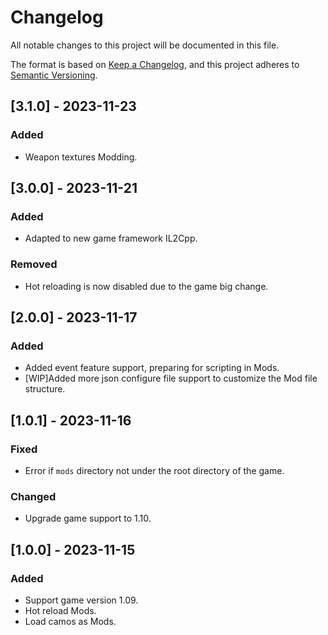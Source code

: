# Changelog

All notable changes to this project will be documented in this file.

The format is based on [Keep a Changelog](https://keepachangelog.com/en/1.0.0/),
and this project adheres to [Semantic Versioning](https://semver.org/spec/v2.0.0.html).


## [3.1.0] - 2023-11-23

### Added

- Weapon textures Modding.

## [3.0.0] - 2023-11-21

### Added

- Adapted to new game framework IL2Cpp.

### Removed

- Hot reloading is now disabled due to the game big change.

## [2.0.0] - 2023-11-17

### Added

- Added event feature support, preparing for scripting in Mods.
- [WIP]Added more json configure file support to customize the Mod file structure.

## [1.0.1] - 2023-11-16

### Fixed

- Error if `mods` directory not under the root directory of the game.

### Changed

- Upgrade game support to 1.10.

## [1.0.0] - 2023-11-15

### Added

- Support game version 1.09.
- Hot reload Mods.
- Load camos as Mods.